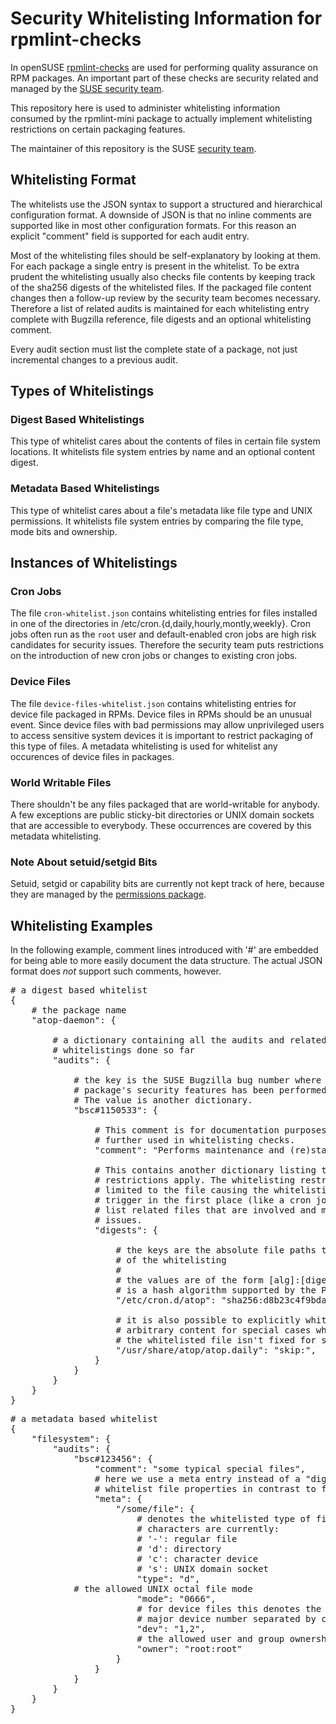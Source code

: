 Security Whitelisting Information for rpmlint-checks
====================================================

In openSUSE [rpmlint-checks](https://github.com/openSUSE/rpmlint-checks) are
used for performing quality assurance on RPM packages. An important part of
these checks are security related and managed by the [SUSE security
team](https://www.suse.com/support/security/).

This repository here is used to administer whitelisting information consumed
by the rpmlint-mini package to actually implement whitelisting restrictions on
certain packaging features.

The maintainer of this repository is the SUSE [security
team](mailto:security@suse.com).

Whitelisting Format
-------------------

The whitelists use the JSON syntax to support a structured and hierarchical
configuration format. A downside of JSON is that no inline comments are
supported like in most other configuration formats. For this reason an
explicit "comment" field is supported for each audit entry.

Most of the whitelisting files should be self-explanatory by looking at them.
For each package a single entry is present in the whitelist. To be extra
prudent the whitelisting usually also checks file contents by keeping track of
the sha256 digests of the whitelisted files. If the packaged file content
changes then a follow-up review by the security team becomes necessary.
Therefore a list of related audits is maintained for each whitelisting entry
complete with Bugzilla reference, file digests and an optional whitelisting
comment.

Every audit section must list the complete state of a package, not just
incremental changes to a previous audit.

Types of Whitelistings
----------------------

### Digest Based Whitelistings

This type of whitelist cares about the contents of files in certain file
system locations. It whitelists file system entries by name and an optional
content digest.

### Metadata Based Whitelistings

This type of whitelist cares about a file's metadata like file type and UNIX
permissions. It whitelists file system entries by comparing the file type,
mode bits and ownership.

Instances of Whitelistings
--------------------------

### Cron Jobs

The file `cron-whitelist.json` contains whitelisting entries for files
installed in one of the directories in /etc/cron.{d,daily,hourly,montly,weekly}.
Cron jobs often run as the `root` user and default-enabled cron jobs are high
risk candidates for security issues. Therefore the security team puts
restrictions on the introduction of new cron jobs or changes to existing cron
jobs.

### Device Files

The file `device-files-whitelist.json` contains whitelisting entries for
device file packaged in RPMs. Device files in RPMs should be an unusual
event. Since device files with bad permissions may allow unprivileged users to
access sensitive system devices it is important to restrict packaging of this
type of files. A metadata whitelisting is used for whitelist any occurences of
device files in packages.

### World Writable Files

There shouldn't be any files packaged that are world-writable for anybody. A
few exceptions are public sticky-bit directories or UNIX domain sockets that
are accessible to everybody. These occurrences are covered by this metadata
whitelisting.

### Note About setuid/setgid Bits

Setuid, setgid or capability bits are currently not kept track of here,
because they are managed by the [permissions
package](https://github.com/openSUSE/permissions).

Whitelisting Examples
---------------------

In the following example, comment lines introduced with '#' are embedded for
being able to more easily document the data structure. The actual JSON format
does *not* support such comments, however.

<pre>
# a digest based whitelist
{
    # the package name
    "atop-daemon": {

        # a dictionary containing all the audits and related
        # whitelistings done so far
        "audits": {

            # the key is the SUSE Bugzilla bug number where the # Audit of the
            # package's security features has been performed.
            # The value is another dictionary.
            "bsc#1150533": {

                # This comment is for documentation purposes and is not
                # further used in whitelisting checks.
                "comment": "Performs maintenance and (re)starting of the atop daemon",

                # This contains another dictionary listing the files for which
                # restrictions apply. The whitelisting restriction is not
                # limited to the file causing the whitelisting check to
                # trigger in the first place (like a cron job) but may also
                # list related files that are involved and may cause security
                # issues.
                "digests": {

                    # the keys are the absolute file paths that are the subject
                    # of the whitelisting
                    #
                    # the values are of the form [alg]:[digest], where [alg]
                    # is a hash algorithm supported by the Python hashlib.
                    "/etc/cron.d/atop": "sha256:d8b23c4f9bda803bc8627c23361635a876bc49fc0ace0d98fcd92c7fb33ac430"

                    # it is also possible to explicitly whitelist a file with
                    # arbitrary content for special cases where the content of
                    # the whitelisted file isn't fixed for some reason
                    "/usr/share/atop/atop.daily": "skip:<none>",
                }
            }
        }
    }
}
</pre>

<pre>
# a metadata based whitelist
{
    "filesystem": {
        "audits": {
            "bsc#123456": {
                "comment": "some typical special files",
                # here we use a meta entry instead of a "digests" entry to
                # whitelist file properties in contrast to file contents.
                "meta": {
                    "/some/file": {
                        # denotes the whitelisted type of file. supported
                        # characters are currently:
                        # '-': regular file
                        # 'd': directory
                        # 'c': character device
                        # 's': UNIX domain socket
                        "type": "d",
			# the allowed UNIX octal file mode
                        "mode": "0666",
                        # for device files this denotes the allowed minor and
                        # major device number separated by comma
                        "dev": "1,2",
                        # the allowed user and group ownership for the file
                        "owner": "root:root"
                    }
                }
            }
        }
    }
}
</pre>

